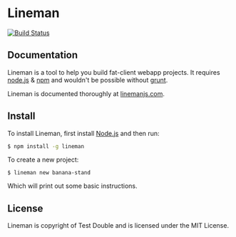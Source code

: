 # Lineman

[![Build Status](https://travis-ci.org/linemanjs/lineman.png?branch=master)](https://travis-ci.org/linemanjs/lineman)

## Documentation

Lineman is a tool to help you build fat-client webapp projects. It requires [node.js](http://nodejs.org) & [npm](http://npmjs.org) and wouldn't be possible without [grunt](https://github.com/cowboy/grunt).

Lineman is documented thoroughly at [linemanjs.com](http://linemanjs.com).

## Install

To install Lineman, first install [Node.js](http://nodejs.org) and then run:

``` bash
$ npm install -g lineman
```

To create a new project:

```
$ lineman new banana-stand
```

Which will print out some basic instructions.

## License

Lineman is copyright of Test Double and is licensed under the MIT License.
